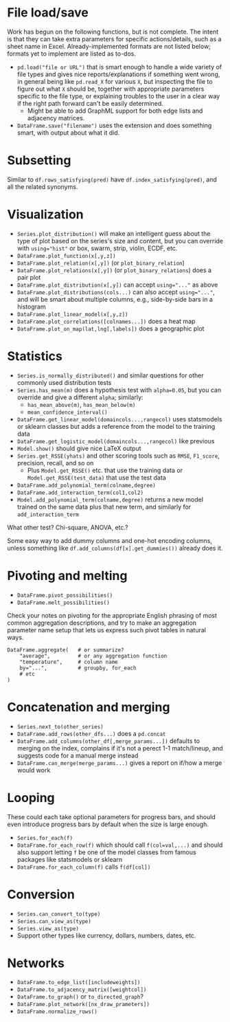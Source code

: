 
# File load/save

Work has begun on the following functions, but is not complete.  The intent is
that they can take extra parameters for specific actions/details, such as a
sheet name in Excel.  Already-implemented formats are not listed below; formats
yet to implement are listed as to-dos.

 * `pd.load("file or URL")` that is smart enough to handle a wide variety
   of file types and gives nice reports/explanations if something went
   wrong, in general being like `pd.read_X` for various `X`, but inspecting
   the file to figure out what `X` should be, together with appropriate
   parameters specific to the file type, or explaining troubles to the user
   in a clear way if the right path forward can't be easily determined.
    * Might be able to add GraphML support for both edge lists and adjacency
      matrices.
 * `DataFrame.save("filename")` uses the extension and does something
   smart, with output about what it did.

# Subsetting

Similar to `df.rows_satisfying(pred)` have `df.index_satisfying(pred)`,
and all the related synonyms.

# Visualization

 * `Series.plot_distribution()` will make an intelligent guess about the
   type of plot based on the series's size and content, but you can
   override with `using="hist"` or box, swarm, strip, violin, ECDF, etc.
 * `DataFrame.plot_function(x[,y,z])`
 * `DataFrame.plot_relation(x[,y])` (or `plot_binary_relation`)
 * `DataFrame.plot_relations(x[,y])` (or `plot_binary_relations`) does a
   pair plot
 * `DataFrame.plot_distribution(x[,y])` can accept `using="..."` as above
 * `DataFrame.plot_distributions(cols...)` can also accept `using="..."`,
   and will be smart about multiple columns, e.g., side-by-side bars in a
   histogram
 * `DataFrame.plot_linear_model(x[,y,z])`
 * `DataFrame.plot_correlations([colnames...])` does a heat map
 * `DataFrame.plot_on_map(lat,lng[,labels])` does a geographic plot

# Statistics

 * `Series.is_normally_distributed()` and similar questions for other
   commonly used distribution tests
 * `Series.has_mean(m)` does a hypothesis test with `alpha=0.05`, but you
   can override and give a different `alpha`; similarly:
    * `has_mean_above(m)`, `has_mean_below(m)`
    * `mean_confidence_interval()`
 * `DataFrame.get_linear_model(domaincols...,rangecol)` uses statsmodels
   or sklearn classes but adds a reference from the model to the training
   data
 * `DataFrame.get_logistic_model(domaincols...,rangecol)` like previous
 * `Model.show()` should give nice LaTeX output
 * `Series.get_RSSE(yhats)` and other scoring tools such as `RMSE`,
   `F1_score`, precision, recall, and so on
    * Plus `Model.get_RSSE()` etc. that use the training data or
      `Model.get_RSSE(test_data)` that use the test data
 * `DataFrame.add_polynomial_term(colname,degree)`
 * `DataFrame.add_interaction_term(col1,col2)`
 * `Model.add_polynomial_term(colname,degree)` returns a new model trained
   on the same data plus that new term, and similarly for
   `add_interaction_term`

What other test?  Chi-square, ANOVA, etc.?

Some easy way to add dummy columns and one-hot encoding columns, unless
something like `df.add_columns(df[x].get_dummies())` already does it.

# Pivoting and melting

 * `DataFrame.pivot_possibilities()`
 * `DataFrame.melt_possibilities()`

Check your notes on pivoting for the appropriate English phrasing of most
common aggregation descriptions, and try to make an aggregation parameter
name setup that lets us express such pivot tables in natural ways.
```
DataFrame.aggregate(   # or summarize?
    "average",         # or any aggregation function
    "temperature",     # column name
    by="...",          # groupby, for_each
    # etc
)
```

# Concatenation and merging

 * `Series.next_to(other_series)`
 * `DataFrame.add_rows(other_dfs...)` does a `pd.concat`
 * `DataFrame.add_columns(other_df[,merge_params...])` defaults to merging
   on the index, complains if it's not a perect 1-1 match/lineup, and
   suggests code for a manual merge instead
 * `DataFrame.can_merge(merge_params...)` gives a report on if/how a merge
   would work

# Looping

These could each take optional parameters for progress bars, and should
even introduce progress bars by default when the size is large enough.

 * `Series.for_each(f)`
 * `DataFrame.for_each_row(f)` which should call `f(col=val,...)` and
   should also support letting `f` be one of the model classes from famous
   packages like statsmodels or sklearn
 * `DataFrame.for_each_column(f)` calls `f(df[col])`

# Conversion

 * `Series.can_convert_to(type)`
 * `Series.can_view_as(type)`
 * `Series.view_as(type)`
 * Support other types like currency, dollars, numbers, dates, etc.

# Networks

 * `DataFrame.to_edge_list([includeweights])`
 * `DataFrame.to_adjacency_matrix([weightcol])`
 * `DataFrame.to_graph()` or `to_directed_graph`?
 * `DataFrame.plot_network([nx_draw_prameters])`
 * `DataFrame.normalize_rows()`
